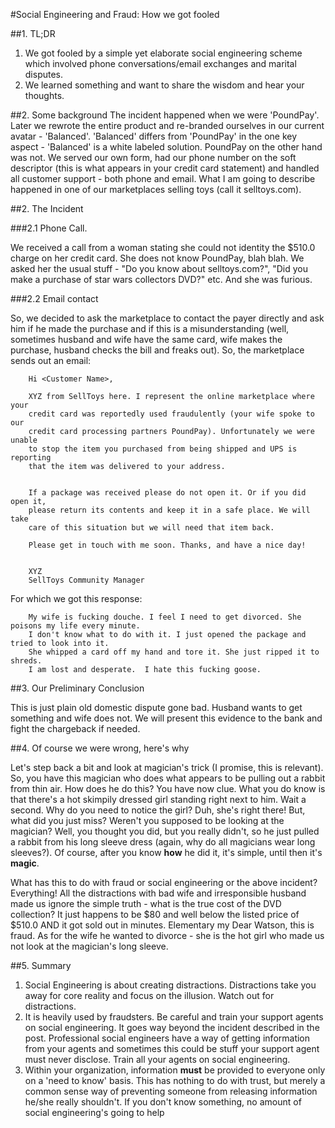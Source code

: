 #Social Engineering and Fraud: How we got fooled

##1. TL;DR

1. We got fooled by a simple yet elaborate social engineering scheme which involved phone conversations/email exchanges and marital disputes.
2. We learned something and want to share the wisdom and hear your thoughts.

##2. Some background
The incident happened when we were 'PoundPay'. Later we rewrote the entire
product and re-branded ourselves in our current avatar - 'Balanced'. 'Balanced'
differs from 'PoundPay' in the one key aspect - 'Balanced' is a white labeled
solution. PoundPay on the other hand was not. We served our own form, had our
phone number on the soft descriptor (this is what appears in your credit card
statement) and handled all customer support - both phone and email. What I am
going to describe happened in one of our marketplaces selling toys (call it
selltoys.com).

##2. The Incident

###2.1 Phone Call.

We received a call from a woman stating she could not identity the $510.0
charge on her credit card. She does not know PoundPay, blah blah. We asked her
the usual stuff - "Do you know about selltoys.com?", "Did you make a purchase
of star wars collectors DVD?" etc. And she was furious. 

###2.2 Email contact

So, we decided to ask the marketplace to contact the payer directly and ask him if he made the
purchase and if this is a misunderstanding (well, sometimes husband and wife
have the same card, wife makes the purchase, husband checks the bill and freaks
out). So, the marketplace sends out an email:


        Hi <Customer Name>,

        XYZ from SellToys here. I represent the online marketplace where your 
        credit card was reportedly used fraudulently (your wife spoke to our 
        credit card processing partners PoundPay). Unfortunately we were unable 
        to stop the item you purchased from being shipped and UPS is reporting 
        that the item was delivered to your address.


        If a package was received please do not open it. Or if you did open it, 
        please return its contents and keep it in a safe place. We will take 
        care of this situation but we will need that item back.

        Please get in touch with me soon. Thanks, and have a nice day!


        XYZ
        SellToys Community Manager

For which we got this response:


        My wife is fucking douche. I feel I need to get divorced. She poisons my life every minute.  
        I don't know what to do with it. I just opened the package and tried to look into it. 
        She whipped a card off my hand and tore it. She just ripped it to shreds. 
        I am lost and desperate.  I hate this fucking goose.


##3. Our Preliminary Conclusion

This is just plain old domestic dispute gone bad. Husband wants to get
something and wife does not. We will present this evidence to the bank and
fight the chargeback if needed.


##4. Of course we were wrong, here's why

Let's step back a bit and look at magician's trick (I promise, this is relevant). So, you have this magician
who does what appears to be pulling out a rabbit from thin air. How does he do
this? You have now clue. What you do know is that there's a hot skimpily
dressed girl standing right next to him. Wait a second. Why do you need to
notice the girl? Duh, she's right there! But, what did you just miss? Weren't
you supposed to be looking at the magician? Well, you thought you did, but you
really didn't, so he just pulled a rabbit from his long sleeve dress (again,
why do all magicians wear long sleeves?). Of course, after you know __how__ he
did it, it's simple, until then it's __magic__.

What has this to do with fraud or social engineering or the above incident?
Everything! All the distractions with bad wife and irresponsible husband made
us ignore the simple truth - what is the true cost of the DVD collection? It
just happens to be $80 and well below the listed price of $510.0 AND it got
sold out in minutes. Elementary my Dear Watson, this is fraud. As for the wife
he wanted to divorce - she is the hot girl who made us not look at the magician's long sleeve.

##5. Summary

1. Social Engineering is about creating distractions. Distractions take you
away for core reality and focus on the illusion. Watch out for distractions.
2. It is heavily used by fraudsters. Be careful and train your support agents
on social engineering. It goes way beyond the incident described in the post.
Professional social engineers have a way of getting information from your
agents and sometimes this could be stuff your support agent must never
disclose. Train all your agents on social engineering.
3. Within your organization, information __must__ be provided to everyone only
on a 'need to know' basis. This has nothing to do with trust, but merely a
common sense way of preventing someone from releasing information he/she really
shouldn't. If you don't know something, no amount of social engineering's going
to help
